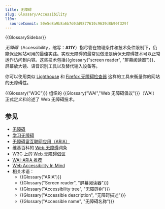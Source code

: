 ```yaml
---
title: 无障碍
slug: Glossary/Accessibility
l10n:
  sourceCommit: 50e5e8a9b8a6b7d0dd9877610c9639d8b90f329f
---
```


{{GlossarySidebar}}

_无障碍_（Accessibility，缩写：**A11Y**）指尽管在物理条件和技术条件限制下，仍能保证网站可用的最佳实践。实现无障碍的最常见做法是确保无障碍技术可以正常运作访问到内容。这些技术包括{{glossary("screen reader", "屏幕阅读器")}}、屏幕放大镜、语音识别工具以及替代输入设备等。

你可以使用类似 [Lighthouse](https://developer.chrome.com/docs/lighthouse/accessibility/scoring) 和 [Firefox 无障碍检查器](https://firefox-source-docs.mozilla.org/devtools-user/accessibility_inspector/index.html) 这样的工具来衡量你的网站的无障碍性。

{{Glossary("W3C")}} 组织的 {{Glossary("WAI","Web 无障碍倡议")}}（WAI）正式定义和论述了 Web 无障碍技术。

## 参见

- [无障碍](/zh-CN/docs/Web/Accessibility)
- [学习无障碍](/zh-CN/docs/Learn/Accessibility)
- [无障碍富互联网应用（ARIA）](/zh-CN/docs/Web/Accessibility/ARIA)
- 维基百科的 [Web 无障碍](https://zh.wikipedia.org/wiki/网站无障碍)词条
- W3C 上的 [Web 无障碍倡议](https://www.w3.org/WAI/)
- [WAI-ARIA 推荐](https://www.w3.org/TR/wai-aria/)
- [Web Accessibility In Mind](https://webaim.org/)
- 相关术语：
  - {{Glossary("ARIA")}}
  - {{Glossary("Screen reader", "屏幕阅读器")}}
  - {{Glossary("Accessibility tree", "无障碍树")}}
  - {{Glossary("Accessible description", "无障碍描述")}}
  - {{Glossary("Accessible name", "无障碍名称")}}
